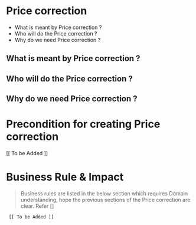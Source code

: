 # Price correction 

* What is meant by Price correction  ?	
* Who will do the Price correction  ?	
* Why do we need Price correction  ? 


## What is meant by Price correction  ?	

## Who will do the Price correction  ?

	
## Why do we need Price correction  ? 






# Precondition for creating Price correction 



   [[ To be Added ]]






# Business Rule & Impact 

> Business rules are listed in the below section which requires Domain understanding, hope the previous sections of the Price correction  are clear. Refer [] 



     [[ To be Added ]]











